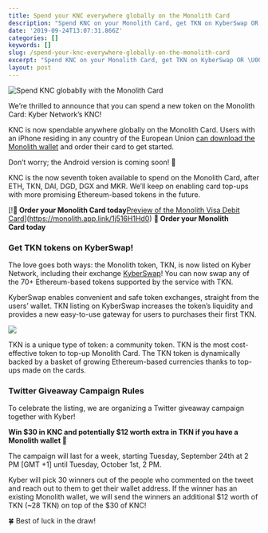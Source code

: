 ```yaml
---
title: Spend your KNC everywhere globally on the Monolith Card
description: "Spend KNC on your Monolith Card, get TKN on KyberSwap OR \U0001F4B8 get both for free with our Twitter giveaway campaign!"
date: '2019-09-24T13:07:31.866Z'
categories: []
keywords: []
slug: /spend-your-knc-everywhere-globally-on-the-monolith-card
excerpt: "Spend KNC on your Monolith Card, get TKN on KyberSwap OR \U0001F4B8 get both for free with our Twitter giveaway campaign!"
layout: post
---
```


![Spend KNC globablly with the Monolith Card](https://cdn-images-1.medium.com/max/2560/1*q6t0KgMrfyVvabKI--C8dg.png)

We’re thrilled to announce that you can spend a new token on the Monolith Card: Kyber Network’s KNC!

KNC is now spendable anywhere globally on the Monolith Card. Users with an iPhone residing in any country of the European Union [can download the Monolith wallet](https://monolith.app.link/1j516H1Hd0) and order their card to get started.

Don’t worry; the Android version is coming soon! 🤖

KNC is the now seventh token available to spend on the Monolith Card, after ETH, TKN, DAI, DGD, DGX and MKR. We’ll keep on enabling card top-ups with more promising Ethereum-based tokens in the future.

[!**🎁 Order your Monolith Card today**[Preview of the Monolith Visa Debit Card](https://cdn-images-1.medium.com/max/800/1*oZoK5YOgk9jIV3_scCVAzw.png)](https://monolith.app.link/1j516H1Hd0)
**🎁 Order your Monolith Card today**

### Get TKN tokens on KyberSwap!

The love goes both ways: the Monolith token, TKN, is now listed on Kyber Network, including their exchange [KyberSwap](https://kyberswap.com/?ref=Monolith)! You can now swap any of the 70+ Ethereum-based tokens supported by the service with TKN.

KyberSwap enables convenient and safe token exchanges, straight from the users’ wallet. TKN listing on KyberSwap increases the token’s liquidity and provides a new easy-to-use gateway for users to purchases their first TKN.

![](/images/1__t1g6lOBugxNO4eEOioFzpA.png)

TKN is a unique type of token: a community token. TKN is the most cost-effective token to top-up Monolith Card. The TKN token is dynamically backed by a basket of growing Ethereum-based currencies thanks to top-ups made on the cards.

### Twitter Giveaway Campaign Rules

To celebrate the listing, we are organizing a Twitter giveaway campaign together with Kyber!

**Win $30 in KNC and potentially $12 worth extra in TKN if you have a Monolith wallet 💸**

The campaign will last for a week, starting Tuesday, September 24th at 2 PM \[GMT +1\] until Tuesday, October 1st, 2 PM.

Kyber will pick 30 winners out of the people who commented on the tweet and reach out to them to get their wallet address. If the winner has an existing Monolith wallet, we will send the winners an additional $12 worth of TKN (~28 TKN) on top of the $30 of KNC!

🍀 Best of luck in the draw!